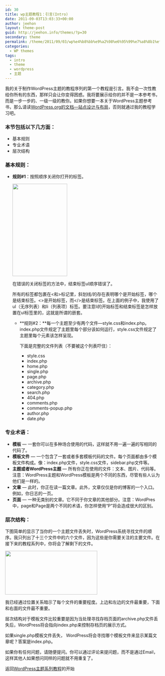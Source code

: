 ```yaml
---
id: 30
title: wp主题教程1：引言(Intro)
date: 2011-09-03T13:03:33+00:00
author: jeehon
layout: theme-post
guid: http://jeehon.info/themes/?p=30
secondary: theme
permalink: /theme/2011/09/03/wp%e4%b8%bb%e9%a2%98%e6%95%99%e7%a8%8b1%ef%bc%9a%e5%bc%95%e8%a8%80intro/
categories:
  - WP themes
tags:
  - intro
  - theme
  - wordpress
  - 主题
---
```

我的关于制作WordPress主题的教程序列的第一个教程是引言。我不会一次性教给你所有的东西，那样只会让你变得困惑。我将要展示给你的并不是一本参考书，而是一步一步的、一级一级的教你。如果你想要一本关于WordPress主题参考书，那么请读[WordPress.org的文档—站点设计与布局](http://codex.wordpress.org/Blog_Design_and_Layout)，否则就通过我的教程学习吧。

### 本节包括以下几方面：

  * 基本规则
  * 专业术语
  * 层次结构

### 基本规则：

  * **规则#1**：按照顺序关闭你打开的标签。</p> 
    [<img src="http://jeehon.info/log/files/2011/08/right-and-wrong-of-closing-178x300.gif" alt="" title="right-and-wrong-of-closing" width="178" height="300" class="aligncenter size-medium wp-image-663" />](http://jeehon.info/log/files/2011/08/right-and-wrong-of-closing.gif)
    
    在错误的关闭标签的方法中，结束标签ul顺序错误了。
    
    所有的标签都包裹在<和>标记里，斜划线/的存在表明哪个是开始标签，哪个是结束标签。<>是开始标签，而</>是结束标签。在上面的例子中，我使用了ul（无序列表）和li（列表项）标签。要注意li的开始标签和结束标签是怎样放置在ul标签里的，这就是所谓的嵌套。 </li> 
    
      * **规则#2：**每一个主题至少有两个文件—style.css和index.php。index.php文件规定了主题里每个部分该如何运行，style.css文件规定了主题里每个元素该怎样呈现。
  
        下面是完整的文件列表（不要被这个列表吓住）：</p> 
          * style.css
          * index.php
          * home.php
          * single.php
          * page.php
          * archive.php
          * category.php
          * search.php
          * 404.php
          * comments.php
          * comments-popup.php
          * author.php
          * date.php</ul> 
    
    ### 专业术语：
    
      * **模板** &#8212; 一套你可以在多种场合使用的代码，这样就不用一遍一遍的写相同的代码了。
      * **模板文件** &#8212; 一个包含了一套或者多套模板代码的文件。每个页面都由多个模板文件构成。像：index.php文件，style.css文件，sidebar.php文件等。
      * **主题或者WordPress主题** &#8212; 所有你正在使用的文件：文本、图片、代码等。注意：WordPress主题和WordPress模板是两个不同的东西，尽管有些人认为他们是一样的。
      * **文章** &#8212; 此时，你正在读一篇文章。此外，文章仅仅是你的博客的一个入口。例如，你日志的一页。
      * **页面** &#8212; 一种无类别的文章。它不同于你文章的其他部分。注意：WordPres中，page和Page是两个不同的术语，你怎样使用“P”将会造成很大的区别。
    
    ### 层次结构：
    
    下图简单的显示了当你的一个主题文件丢失时，WordPress系统寻找文件的顺序。我只列出了十三个文件中的六个文件，因为这些是你需要关注的主要文件。在接下来的教程系列中，你将会了解剩下的文件。
  
    [<img src="http://jeehon.info/log/files/2011/08/main-hierarchy-300x142.gif" alt="" title="main-hierarchy" width="300" height="142" class="aligncenter size-medium wp-image-666" />](http://jeehon.info/log/files/2011/08/main-hierarchy.gif)
    
    我已经通过位置关系暗示了每个文件的重要程度。上边和左边的文件最重要，下面和右面的文件最不重要。
    
    层次结构对于模板文件比较重要是因为当处理寻找存档页面的archive.php文件丢失后，WordPress将会指向index.php来控制存档页的展示方式。
    
    如果single.php模板文件丢失， WordPress将会寻找哪个模板文件来显示某篇文章呢？答案是index.php。
    
    如果你有任何问题，请随便提问。你可以通过评论来提问题，而不是通过Email，这样其他人如果想问同样的问题就不用重复了。
    
    返回[WordPress主题系列教程](http://jeehon.info/themes/)的开始